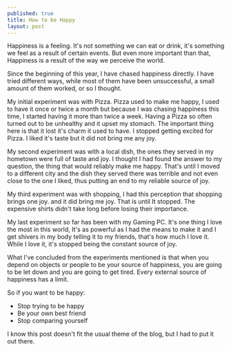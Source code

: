 ```yaml
---
published: true
title: How to be Happy
layout: post
---
```


Happiness is a feeling. It's not something we can eat or drink, it's something we feel as a result of certain events. But even more important than that, Happiness is a result of the way we perceive the world.

Since the beginning of this year, I have chased happiness directly. I have tried different ways, while most of them have been unsuccessful, a small amount of them worked, or so I thought.

My initial experiment was with Pizza. Pizza used to make me happy, I used to have it once or twice a month but because I was chasing happiness this time, I started having it more than twice a week. Having a Pizza so often turned out to be unhealthy and it upset my stomach. The important thing here is that it lost it's charm it used to have. I stopped getting excited for Pizza. I liked it's taste but it did not bring me any joy.

My second experiment was with a local dish, the ones they served in my hometown were full of taste and joy. I thought I had found the answer to my question, the thing that would reliably make me happy. That's until I moved to a different city and the dish they served there was terrible and not even close to the one I liked, thus putting an end to my reliable source of joy.

My third experiment was with shopping, I had this perception that shopping brings one joy. and it did bring me joy. That is until It stopped. The expensive shirts didn't take long before losing their importance.

My last experiment so far has been with my Gaming PC. It's one thing I love the most in this world, It's as powerful as I had the means to make it and I get shivers in my body telling it to my friends, that's how much I love it. While I love it, it's stopped being the constant source of joy.

What I've concluded from the experiments mentioned is that when you depend on objects or people to be your source of happiness, you are going to be let down and you are going to get tired. Every
external source of happiness has a limit.

So if you want to be happy:

* Stop trying to be happy
* Be your own best friend
* Stop comparing yourself

I know this post doesn't fit the usual theme of the blog, but I had to put it out there.
